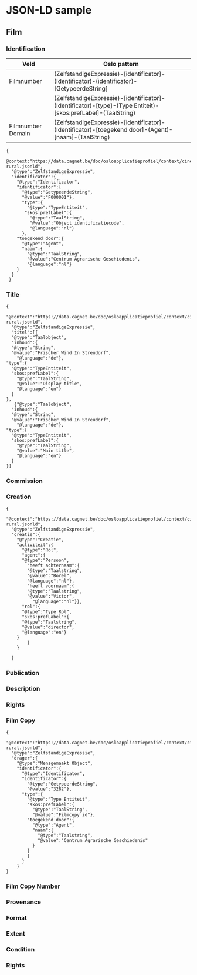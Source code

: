 # JSON-LD sample

## Film&#x20;

### Identification

| Veld              | Oslo pattern                                                                                                    |
| ----------------- | --------------------------------------------------------------------------------------------------------------- |
| Filmnumber        | (ZelfstandigeExpressie)-\[identificator]-(Identificator)-(identificator)-\[GetypeerdeString]                    |
|                   | (ZelfstandigeExpressie)-\[identificator]-(Identificator)-\[type]-(Type Entiteit)-\[skos:prefLabel]-(TaalString) |
| Filmnumber Domain | (ZelfstandigeExpressie)-\[identificator]-(Identificator)-\[toegekend door]-(Agent)-\[naam]-(TaalString)         |

```
{
  @context:"https://data.cagnet.be/doc/osloapplicatieprofiel/context/cinema-rural.jsonld",
  "@type":"ZelfstandigeExpressie",
  "identificator":{
    "@type":"Identificator",
    "identificator":{
      "@type":"GetypeerdeString",
      "@value":"F000001"},
      "type":{
        "@type":"TypeEntiteit",
       "skos:prefLabel":{
         "@type":"TaalString",
         "@value":"Object identificatiecode",
         "@language":"nl"}
      },
    "toegekend door":{
      "@type":"Agent",
      "naam":{
        "@type":"TaalString",
        "@value":"Centrum Agrarische Geschiedenis",
        "@language":"nl"}
    }  
  }
 }
```

### Title

```
{
  "@context":"https://data.cagnet.be/doc/osloapplicatieprofiel/context/cinema-rural.jsonld",
  "@type":"ZelfstandigeExpressie",
  "titel":[{
  "@type":"Taalobject",
  "inhoud":{
  "@type":"String",
  "@value":"Frischer Wind In Streudorf",
    "@language":"de"},
"type":{
  "@type":"TypeEntiteit",
  "skos:prefLabel":{
    "@type":"TaalString",
    "@value":"Display title",
    "@language":"en"}
  } 
},
   {"@type":"Taalobject",
  "inhoud":{
  "@type":"String",
  "@value":"Frischer Wind In Streudorf",
    "@language":"de"},
"type":{
  "@type":"TypeEntiteit",
  "skos:prefLabel":{
    "@type":"TaalString",
    "@value":"Main title",
    "@language":"en"}
  }
}]
```

### Commission

### Creation

```
{
  "@context":"https://data.cagnet.be/doc/osloapplicatieprofiel/context/cinema-rural.jsonld",
  "@type":"ZelfstandigeExpressie",
  "creatie":{
    "@type":"Creatie",
    "activiteit":{
      "@type":"Rol",
      "agent":{
      "@type":"Persoon",
        "heeft achternaam":{
        "@type":"Taalstring",
        "@value":"Borel",
        "@language":"nl"},
        "heeft voornaam":{
        "@type":"Taalstring",
        "@value":"Victor",
          "@language":"nl"}},
      "rol":{
      "@type":"Type Rol",
      "skos:prefLabel":{
      "@type":"Taalstring",
      "@value":"director",
      "@language":"en"}
    }
        }
    }
      
  }
```

### Publication

### Description

### Rights

### Film Copy

```
{
  "@context":"https://data.cagnet.be/doc/osloapplicatieprofiel/context/cinema-rural.jsonld",
  "@type":"ZelfstandigeExpressie",
  "drager":{
    "@type":"Mensgemaakt Object",
    "identificator":{
      "@type":"Identificator",
      "identificator":{
        "@type":"GetypeerdeString",
        "@value":"3282"},
      "type":{
        "@type":"Type Entiteit",
        "skos:prefLabel":{
          "@type":"TaalString",
          "@value":"Filmcopy id"},
        "toegekend door":{
          "@type":"Agent",
          "naam":{
            "@type":"Taalstring",
            "@value":"Centrum Agrarische Geschiedenis"
          }
        }
        }
      }
    }
}
```

### Film Copy Number

### Provenance

### Format

### Extent

### Condition

### Rights

